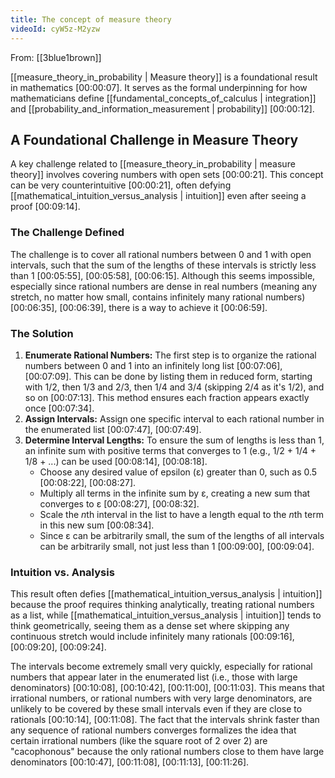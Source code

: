 ```yaml
---
title: The concept of measure theory
videoId: cyW5z-M2yzw
---
```


From: [[3blue1brown]] <br/> 

[[measure_theory_in_probability | Measure theory]] is a foundational result in mathematics <a class="yt-timestamp" data-t="00:00:07">[00:00:07]</a>. It serves as the formal underpinning for how mathematicians define [[fundamental_concepts_of_calculus | integration]] and [[probability_and_information_measurement | probability]] <a class="yt-timestamp" data-t="00:00:12">[00:00:12]</a>.

## A Foundational Challenge in Measure Theory

A key challenge related to [[measure_theory_in_probability | measure theory]] involves covering numbers with open sets <a class="yt-timestamp" data-t="00:00:21">[00:00:21]</a>. This concept can be very counterintuitive <a class="yt-timestamp" data-t="00:00:21">[00:00:21]</a>, often defying [[mathematical_intuition_versus_analysis | intuition]] even after seeing a proof <a class="yt-timestamp" data-t="00:09:14">[00:09:14]</a>.

### The Challenge Defined

The challenge is to cover all rational numbers between 0 and 1 with open intervals, such that the sum of the lengths of these intervals is strictly less than 1 <a class="yt-timestamp" data-t="00:05:55">[00:05:55]</a>, <a class="yt-timestamp" data-t="00:05:58">[00:05:58]</a>, <a class="yt-timestamp" data-t="00:06:15">[00:06:15]</a>. Although this seems impossible, especially since rational numbers are dense in real numbers (meaning any stretch, no matter how small, contains infinitely many rational numbers) <a class="yt-timestamp" data-t="00:06:35">[00:06:35]</a>, <a class="yt-timestamp" data-t="00:06:39">[00:06:39]</a>, there is a way to achieve it <a class="yt-timestamp" data-t="00:06:59">[00:06:59]</a>.

### The Solution

1.  **Enumerate Rational Numbers:** The first step is to organize the rational numbers between 0 and 1 into an infinitely long list <a class="yt-timestamp" data-t="00:07:06">[00:07:06]</a>, <a class="yt-timestamp" data-t="00:07:09">[00:07:09]</a>. This can be done by listing them in reduced form, starting with 1/2, then 1/3 and 2/3, then 1/4 and 3/4 (skipping 2/4 as it's 1/2), and so on <a class="yt-timestamp" data-t="00:07:13">[00:07:13]</a>. This method ensures each fraction appears exactly once <a class="yt-timestamp" data-t="00:07:34">[00:07:34]</a>.
2.  **Assign Intervals:** Assign one specific interval to each rational number in the enumerated list <a class="yt-timestamp" data-t="00:07:47">[00:07:47]</a>, <a class="yt-timestamp" data-t="00:07:49">[00:07:49]</a>.
3.  **Determine Interval Lengths:** To ensure the sum of lengths is less than 1, an infinite sum with positive terms that converges to 1 (e.g., 1/2 + 1/4 + 1/8 + ...) can be used <a class="yt-timestamp" data-t="00:08:14">[00:08:14]</a>, <a class="yt-timestamp" data-t="00:08:18">[00:08:18]</a>.
    *   Choose any desired value of epsilon (ε) greater than 0, such as 0.5 <a class="yt-timestamp" data-t="00:08:22">[00:08:22]</a>, <a class="yt-timestamp" data-t="00:08:27">[00:08:27]</a>.
    *   Multiply all terms in the infinite sum by ε, creating a new sum that converges to ε <a class="yt-timestamp" data-t="00:08:27">[00:08:27]</a>, <a class="yt-timestamp" data-t="00:08:32">[00:08:32]</a>.
    *   Scale the *n*th interval in the list to have a length equal to the *n*th term in this new sum <a class="yt-timestamp" data-t="00:08:34">[00:08:34]</a>.
    *   Since ε can be arbitrarily small, the sum of the lengths of all intervals can be arbitrarily small, not just less than 1 <a class="yt-timestamp" data-t="00:09:00">[00:09:00]</a>, <a class="yt-timestamp" data-t="00:09:04">[00:09:04]</a>.

### Intuition vs. Analysis

This result often defies [[mathematical_intuition_versus_analysis | intuition]] because the proof requires thinking analytically, treating rational numbers as a list, while [[mathematical_intuition_versus_analysis | intuition]] tends to think geometrically, seeing them as a dense set where skipping any continuous stretch would include infinitely many rationals <a class="yt-timestamp" data-t="00:09:16">[00:09:16]</a>, <a class="yt-timestamp" data-t="00:09:20">[00:09:20]</a>, <a class="yt-timestamp" data-t="00:09:24">[00:09:24]</a>.

The intervals become extremely small very quickly, especially for rational numbers that appear later in the enumerated list (i.e., those with large denominators) <a class="yt-timestamp" data-t="00:10:08">[00:10:08]</a>, <a class="yt-timestamp" data-t="00:10:42">[00:10:42]</a>, <a class="yt-timestamp" data-t="00:11:00">[00:11:00]</a>, <a class="yt-timestamp" data-t="00:11:03">[00:11:03]</a>. This means that irrational numbers, or rational numbers with very large denominators, are unlikely to be covered by these small intervals even if they are close to rationals <a class="yt-timestamp" data-t="00:10:14">[00:10:14]</a>, <a class="yt-timestamp" data-t="00:11:08">[00:11:08]</a>. The fact that the intervals shrink faster than any sequence of rational numbers converges formalizes the idea that certain irrational numbers (like the square root of 2 over 2) are "cacophonous" because the only rational numbers close to them have large denominators <a class="yt-timestamp" data-t="00:10:47">[00:10:47]</a>, <a class="yt-timestamp" data-t="00:11:08">[00:11:08]</a>, <a class="yt-timestamp" data-t="00:11:13">[00:11:13]</a>, <a class="yt-timestamp" data-t="00:11:26">[00:11:26]</a>.